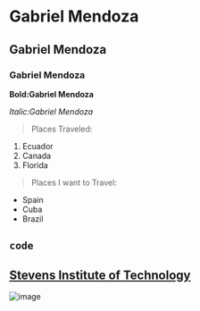 # Gabriel Mendoza 
## Gabriel Mendoza 
### Gabriel Mendoza 
**Bold:Gabriel Mendoza**

*Italic:Gabriel Mendoza*
> Places Traveled:
1. Ecuador
2. Canada
3. Florida
> Places I want to Travel:

- Spain
- Cuba
- Brazil 

`code`
-----

[Stevens Institute of Technology](https://www.stevens.edu/)
----
![image](Screenshot(35).jpg)
